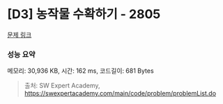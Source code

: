 # [D3] 농작물 수확하기 - 2805 

[문제 링크](https://swexpertacademy.com/main/code/problem/problemDetail.do?contestProbId=AV7GLXqKAWYDFAXB) 

### 성능 요약

메모리: 30,936 KB, 시간: 162 ms, 코드길이: 681 Bytes



> 출처: SW Expert Academy, https://swexpertacademy.com/main/code/problem/problemList.do